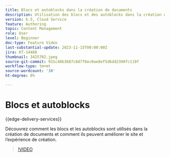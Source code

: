 ```yaml
---
title: Blocs et autoblocks dans la création de documents
description: Utilisation des blocs et des autoblocks dans la création de documents.
version: 6.5, Cloud Service
feature: Authoring
topic: Content Management
role: User
level: Beginner
doc-type: Feature Video
last-substantial-update: 2023-11-15T00:00:00Z
jira: KT-14468
thumbnail: 3425702.jpeg
source-git-commit: 931c48b3687c8d7f8ec0ae8ef5d6dd2390fc119f
workflow-type: tm+mt
source-wordcount: '38'
ht-degree: 0%

---
```



# Blocs et autoblocks

{{edge-delivery-services}}

Découvrez comment les blocs et les autoblocks sont utilisés dans la création de documents et comment ils peuvent améliorer le site et l’expérience de création.

>[!VIDEO](https://video.tv.adobe.com/v/3425703/?learn=on)
